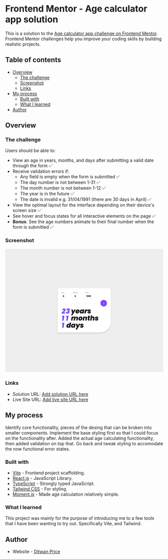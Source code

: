 # Frontend Mentor - Age calculator app solution

This is a solution to the [Age calculator app challenge on Frontend Mentor](https://www.frontendmentor.io/challenges/age-calculator-app-dF9DFFpj-Q). Frontend Mentor challenges help you improve your coding skills by building realistic projects.

## Table of contents

- [Overview](#overview)
  - [The challenge](#the-challenge)
  - [Screenshot](#screenshot)
  - [Links](#links)
- [My process](#my-process)
  - [Built with](#built-with)
  - [What I learned](#what-i-learned)
- [Author](#author)

## Overview

### The challenge

Users should be able to:

- View an age in years, months, and days after submitting a valid date through the form ✅
- Receive validation errors if:
  - Any field is empty when the form is submitted ✅
  - The day number is not between 1-31 ✅
  - The month number is not between 1-12 ✅
  - The year is in the future ✅
  - The date is invalid e.g. 31/04/1991 (there are 30 days in April) ✅
- View the optimal layout for the interface depending on their device's screen size ✅
- See hover and focus states for all interactive elements on the page ✅
- **Bonus**: See the age numbers animate to their final number when the form is submitted ✅

### Screenshot

![Age Calculator App Screenshot](./public/screenshot.png)

### Links

- Solution URL: [Add solution URL here](https://ditwanp.github.io/AgeCalculatorFM/)
- Live Site URL: [Add live site URL here](https://ditwanp.github.io/AgeCalculatorFM/)

## My process

Identify core functionality, pieces of the desing that can be broken into smaller components. Implement the base styling first so that I could focus on the functionality after. Added the actual age calculating functionality, then added validation on top that. Go back and tweak styling to accomodate the now functional error states.

### Built with

- [Vite](https://vitejs.dev/) - Frontend project scaffolding.
- [React.js](https://reactjs.org/) - JavaScript Library.
- [TypeScript](https://www.typescriptlang.org/) - Strongly typed JavaScript.
- [Tailwind CSS](https://styled-components.com/) - For styling.
- [Moment.js](https://momentjs.com/) - Made age calculation relatively simple.

### What I learned

This project was mainly for the purpose of introducing me to a few tools that I have been wanting to try out. Specifically Vite, and Tailwind.

## Author

- Website - [Ditwan Price](https://www.ditwanprice.com)
